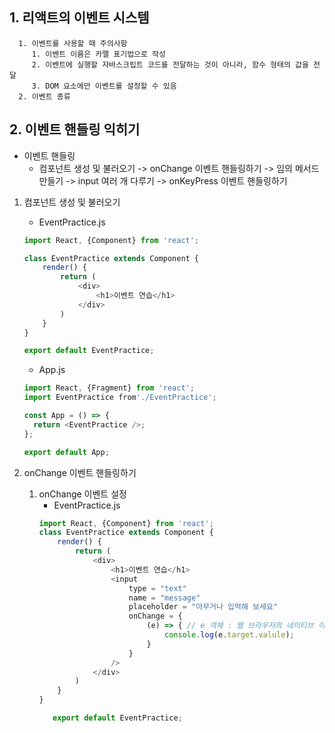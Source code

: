 ## 1. 리액트의 이벤트 시스템
      1. 이벤트를 사용할 때 주의사항
         1. 이벤트 이름은 카멜 표기법으로 작성
         2. 이벤트에 실행할 자바스크립트 코드를 전달하는 것이 아니라, 함수 형태의 값을 전달
         3. DOM 요소에만 이벤트를 설정할 수 있음
      2. 이벤트 종류
      
## 2. 이벤트 핸들링 익히기
   - 이벤트 핸들링
       - 컴포넌트 생성 및 불러오기 -> onChange 이벤트 핸들링하기 -> 임의 메서드 만들기 -> input 여러 개 다루기 -> onKeyPress 이벤트 핸들링하기
   1. 컴포넌트 생성 및 불러오기
      - EventPractice.js
      ```javascript
      import React, {Component} from 'react';

      class EventPractice extends Component {
          render() {
              return (
                  <div>
                      <h1>이벤트 연습</h1>
                  </div>
              )
          }
      }

      export default EventPractice;
      ```
      
      - App.js
      ```javascript
      import React, {Fragment} from 'react';
      import EventPractice from'./EventPractice';

      const App = () => {
        return <EventPractice />;
      };

      export default App;

      ```
   2. onChange 이벤트 핸들링하기
   
      1. onChange 이벤트 설정
         - EventPractice.js
         ```javascript
         import React, {Component} from 'react';
         class EventPractice extends Component {
             render() {
                 return (
                     <div>
                         <h1>이벤트 연습</h1>
                         <input
                             type = "text"
                             name = "message"
                             placeholder = "아무거나 입력해 보세요"
                             onChange = {
                                 (e) => { // e 객체 : 웹 브라우저의 네이티브 이벤트를 감싸는 객체
                                     console.log(e.target.valule);
                                 }
                             }
                         />
                     </div>
                 )
             }
         }

            export default EventPractice;
         ```
